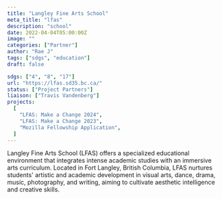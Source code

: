 ```yaml
---
title: "Langley Fine Arts School"
meta_title: "lfas"
description: "school"
date: 2022-04-04T05:00:00Z
image: ""
categories: ["Partner"]
author: "Rae J"
tags: ["sdgs", "education"]
draft: false

sdgs: ["4", "8", "17"]
url: "https://lfas.sd35.bc.ca/"
status: ["Project Partners"]
liaison: ["Travis Vandenberg"]
projects:
  [
    "LFAS: Make a Change 2024",
    "LFAS: Make a Change 2023",
    "Mozilla Fellowship Application",
  ]
---
```


Langley Fine Arts School (LFAS) offers a specialized educational environment that integrates intense academic studies with an immersive arts curriculum. Located in Fort Langley, British Columbia, LFAS nurtures students' artistic and academic development in visual arts, dance, drama, music, photography, and writing, aiming to cultivate aesthetic intelligence and creative skills.
